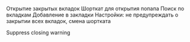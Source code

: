 Открытие закрытых вкладок
Шорткат для открытия попапа
Поиск по вкладкам
Добавление в закладки
Настройки: не предупреждать о закрытии всех вкладок, смена шортката

Suppress closing warning
